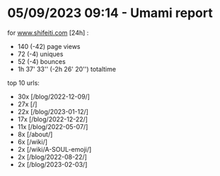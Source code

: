 # 05/09/2023 09:14 - Umami report
for www.shifeiti.com [24h] :

 - 140 (-42) page views
 - 72 (-4) uniques
 - 52 (-4) bounces
 - 1h 37' 33'' (-2h 26' 20'') totaltime


top 10 urls:
 - 30x [/blog/2022-12-09/]
 - 27x [/]
 - 22x [/blog/2023-01-12/]
 - 17x [/blog/2022-12-22/]
 - 11x [/blog/2022-05-07/]
 - 8x [/about/]
 - 6x [/wiki/]
 - 2x [/wiki/A-SOUL-emoji/]
 - 2x [/blog/2022-08-22/]
 - 2x [/blog/2023-02-03/]


